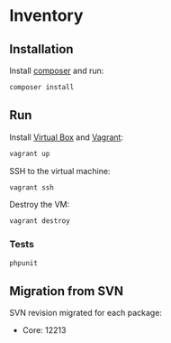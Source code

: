 # Inventory

## Installation

Install [composer](http://getcomposer.org/doc/00-intro.md) and run:

```bash
composer install
```

## Run

Install [Virtual Box](https://www.virtualbox.org/wiki/Downloads) and [Vagrant](http://www.vagrantup.com/):

```bash
vagrant up
```

SSH to the virtual machine:

```bash
vagrant ssh
```

Destroy the VM:

```bash
vagrant destroy
```

### Tests

```bash
phpunit
```

## Migration from SVN

SVN revision migrated for each package:

* Core: 12213
